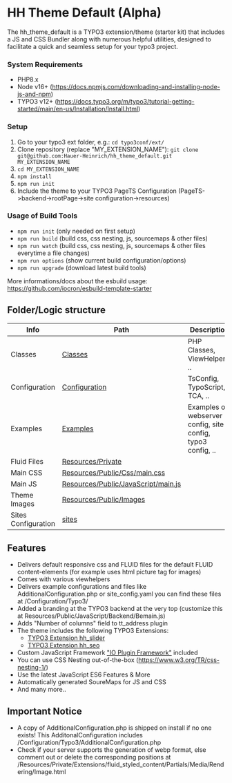 # HH Theme Default (Alpha)
The hh_theme_default is a TYPO3 extension/theme (starter kit) that includes a JS and CSS Bundler along with numerous helpful utilities, designed to facilitate a quick and seamless setup for your typo3 project.

### System Requirements
- PHP8.x
- Node v16+ (https://docs.npmjs.com/downloading-and-installing-node-js-and-npm)
- TYPO3 v12+ (https://docs.typo3.org/m/typo3/tutorial-getting-started/main/en-us/Installation/Install.html)

### Setup
1. Go to your typo3 ext folder, e.g.: `cd typo3conf/ext/`
2. Clone repository (replace "MY_EXTENSION_NAME"): `git clone git@github.com:Hauer-Heinrich/hh_theme_default.git MY_EXTENSION_NAME`
3. `cd MY_EXTENSION_NAME`
4. `npm install`
5. `npm run init`
6. Include the theme to your TYPO3 PageTS Configuration (PageTS->backend->rootPage->site configuration->resources)

### Usage of Build Tools
- `npm run init` (only needed on first setup)
- `npm run build` (build css, css nesting, js, sourcemaps & other files)
- `npm run watch` (build css, css nesting, js, sourcemaps & other files everytime a file changes)
- `npm run options` (show current build configuration/options)
- `npm run upgrade` (download latest build tools)

More informations/docs about the esbuild usage: https://github.com/iocron/esbuild-template-starter

## Folder/Logic structure
|   Info                |   Path                    |   Description
|-----------------------|---------------------------|------------------------------------------------------|
|   Classes             |   [Classes](./Classes/)   |   PHP Classes, ViewHelpers, ..
|   Configuration       |   [Configuration](./Configuration/)   |   TsConfig, TypoScript, TCA, ..
|   Examples            |   [Examples](./Examples/)   |   Examples of webserver config, site config, typo3 config, ..
|   Fluid Files         |   [Resources/Private](./Resources/Private/)   |
|   Main CSS            |   [Resources/Public/Css/main.css](./Resources/Public/Css/main.css)   |
|   Main JS             |   [Resources/Public/JavaScript/main.js](./Resources/Public/JavaScript/main.js)   |
|   Theme Images        |   [Resources/Public/Images](./Resources/Public/Images/)   |
|   Sites Configuration |   [sites](./sites/)   |

## Features
 - Delivers default responsive css and FLUID files for the default FLUID content-elements (for example uses html picture tag for images)
 - Comes with various viewhelpers
 - Delivers example configurations and files like AdditionalConfiguration.php or site_config.yaml you can find these files at /Configuration/Typo3/
 - Added a branding at the TYPO3 backend at the very top (customize this at Resources/Public/JavaScript/Backend/Bemain.js)
 - Adds "Number of columns" field to tt_address plugin
 - The theme includes the following TYPO3 Extensions:
    - [TYPO3 Extension hh_slider](https://github.com/Hauer-Heinrich/hh_slider/blob/master/README.md)
    - [TYPO3 Extension hh_seo](https://github.com/Hauer-Heinrich/hh_seo/blob/master/README.md)
 - Custom JavaScript Framework ["IO Plugin Framework"](./README-io.plugin.md) included
 - You can use CSS Nesting out-of-the-box (https://www.w3.org/TR/css-nesting-1/)
 - Use the latest JavaScript ES6 Features & More
 - Automatically generated SoureMaps for JS and CSS
 - And many more..

## Important Notice
 - A copy of AdditionalConfiguration.php is shipped on install if no one exists! This AdditonalConfiguration includes /Configuration/Typo3/AdditionalConfiguration.php
 - Check if your server supports the generation of webp format, else comment out or delete the corresponding positions at /Resources/Private/Extensions/fluid_styled_content/Partials/Media/Rendering/Image.html
